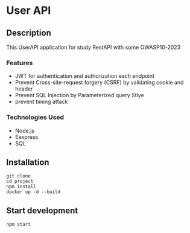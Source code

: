 # User API

## Description
This UserAPI application for study RestAPI with some OWASP10-2023 

### Features
 * JWT for authentication and authorization each endpoint
 * Prevent Cross-site-request forgery (CSRF) by validating cookie and header
 * Prevent SQL Injection by Parameterized query Stlye
 * prevent timing attack 

### Technologies Used
 * Node.js
 * Eexpress
 * SQL
  

  

## Installation
```
git clone 
cd project
npm install
docker up -d --build
```


## Start development
```
npm start
```









        
  
  

